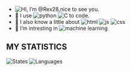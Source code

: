 - ![HI](https://img.shields.io/badge/Hello-There-brightgreen?style=plastic), I’m @Rex28,nice to see you.
- 👋 I use ![python](https://img.shields.io/badge/python-blue?style=plastic&logo=python&logoColor=white) ![C](https://img.shields.io/badge/-C-blue?style=plastic&logo=Codecademy&logoColor=white) to code.
- 👀 I also know a little about ![html](https://img.shields.io/badge/-html-blue?style=plastic&logo=html5&logoColor=white) ![js](https://img.shields.io/badge/-javascript-blue?style=plastic&logo=javascript&logoColor=white) ![css](https://img.shields.io/badge/-css-blue?style=plastic&logo=css3&logoColor=white)
- 🌱 I’m intresting in ![machine learning](https://img.shields.io/badge/machine-learning-blue?logo=googletranslate&logoColor=white)

## MY STATISTICS
![States](https://github-readme-stats.vercel.app/api?username=StarryJia&count_private=true&theme=dracula)
![Languages](https://github-readme-stats.vercel.app/api/top-langs/?username=StarryJia&hide=ipynb,html&layout=compact)
<!---
Rex28/Rex28 is a ✨ special ✨ repository because its `README.md` (this file) appears on your GitHub profile.
You can click the Preview link to take a look at your changes.
--->
